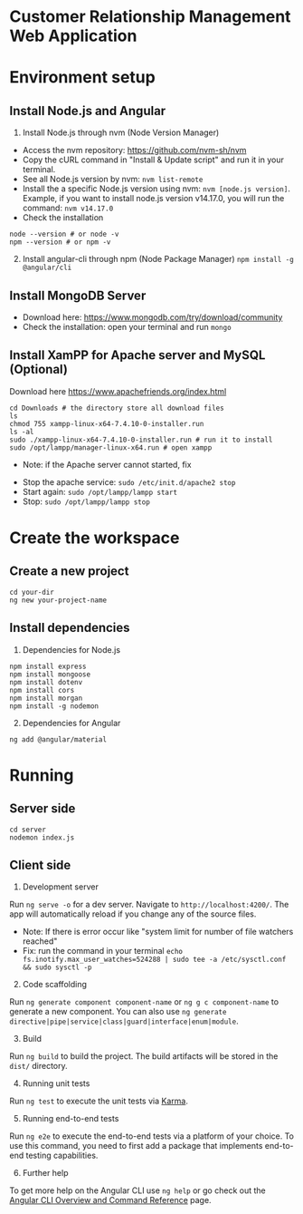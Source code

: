 # Customer Relationship Management Web Application

# Environment setup

## Install Node.js and Angular

1. Install Node.js through nvm (Node Version Manager)
- Access the nvm repository: https://github.com/nvm-sh/nvm
- Copy the cURL command in "Install & Update script" and run it in your terminal.
- See all Node.js version by nvm: `nvm list-remote`
- Install the a specific Node.js version using nvm: `nvm [node.js version]`. Example, if you want to install node.js version v14.17.0, you will run the command: `nvm v14.17.0`
- Check the installation
```
node --version # or node -v
npm --version # or npm -v
```

2. Install angular-cli through npm (Node Package Manager)
```npm install -g @angular/cli```


## Install MongoDB Server
- Download here: https://www.mongodb.com/try/download/community
- Check the installation: open your terminal and run `mongo`

## Install XamPP for Apache server and MySQL (Optional)

Download here https://www.apachefriends.org/index.html
```
cd Downloads # the directory store all download files
ls 
chmod 755 xampp-linux-x64-7.4.10-0-installer.run
ls -al
sudo ./xampp-linux-x64-7.4.10-0-installer.run # run it to install
sudo /opt/lampp/manager-linux-x64.run # open xampp
```
* Note: if the Apache server cannot started, fix
- Stop the apache service: `sudo /etc/init.d/apache2 stop`
- Start again: `sudo /opt/lampp/lampp start`
- Stop: `sudo /opt/lampp/lampp stop`

# Create the workspace

## Create a new project

```
cd your-dir
ng new your-project-name
```

## Install dependencies

1. Dependencies for Node.js

```
npm install express
npm install mongoose
npm install dotenv
npm install cors
npm install morgan
npm install -g nodemon
```

2. Dependencies for Angular

```ng add @angular/material```

# Running

## Server side
```
cd server
nodemon index.js
```

## Client side
1. Development server

Run `ng serve -o` for a dev server. Navigate to `http://localhost:4200/`. The app will automatically reload if you change any of the source files. 
* Note: If there is error occur like "system limit for number of file watchers reached"
* Fix: run the command in your terminal 
`echo fs.inotify.max_user_watches=524288 | sudo tee -a /etc/sysctl.conf && sudo sysctl -p`

2. Code scaffolding

Run `ng generate component component-name` or `ng g c component-name` to generate a new component. You can also use `ng generate directive|pipe|service|class|guard|interface|enum|module`.

3. Build

Run `ng build` to build the project. The build artifacts will be stored in the `dist/` directory.

4. Running unit tests

Run `ng test` to execute the unit tests via [Karma](https://karma-runner.github.io).

5. Running end-to-end tests

Run `ng e2e` to execute the end-to-end tests via a platform of your choice. To use this command, you need to first add a package that implements end-to-end testing capabilities.

6. Further help

To get more help on the Angular CLI use `ng help` or go check out the [Angular CLI Overview and Command Reference](https://angular.io/cli) page.